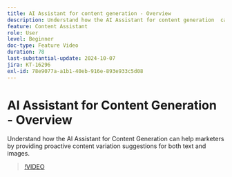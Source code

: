 ```yaml
---
title: AI Assistant for content generation - Overview
description: Understand how the AI Assistant for content generation  can help marketers by providing proactive content variation suggestions for both text and images.
feature: Content Assistant
role: User
level: Beginner
doc-type: Feature Video
duration: 78
last-substantial-update: 2024-10-07
jira: KT-16296
exl-id: 78e9077a-a1b1-40eb-916e-893e933c5d08
---
```

# AI Assistant for Content Generation - Overview

Understand how the AI Assistant for Content Generation can help marketers by providing proactive content variation suggestions for both text and images.

>[!VIDEO](https://video.tv.adobe.com/v/3432772/?learn=on)
